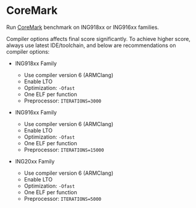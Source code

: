 # CoreMark

Run [CoreMark](https://www.eembc.org/coremark) benchmark on ING918xx or ING916xx families.

Compiler options affects final score significantly. To achieve higher score,
always use latest IDE/toolchain, and below are recommendations on compiler options:

* ING918xx Family

    * Use compiler version 6 (ARMClang)
    * Enable LTO
    * Optimization: `-Ofast`
    * One ELF per function
    * Preprocessor: `ITERATIONS=3000`

* ING916xx Family

    * Use compiler version 6 (ARMClang)
    * Enable LTO
    * Optimization: `-Ofast`
    * One ELF per function
    * Preprocessor: `ITERATIONS=15000`

* ING20xx Family

    * Use compiler version 6 (ARMClang)
    * Enable LTO
    * Optimization: `-Ofast`
    * One ELF per function
    * Preprocessor: `ITERATIONS=5000`